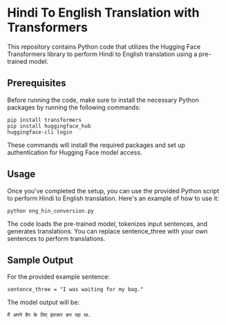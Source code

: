 # Hindi To English Translation with Transformers

This repository contains Python code that utilizes the Hugging Face Transformers library to perform Hindi to English translation using a pre-trained model.

## Prerequisites

Before running the code, make sure to install the necessary Python packages by running the following commands:

```
pip install transformers
pip install huggingface_hub
huggingface-cli login
```
These commands will install the required packages and set up authentication for Hugging Face model access.

## Usage

Once you've completed the setup, you can use the provided Python script to perform Hindi to English translation. Here's an example of how to use it:

```python eng_hin_conversion.py```

The code loads the pre-trained model, tokenizes input sentences, and generates translations. You can replace sentence_three with your own sentences to perform translations.

## Sample Output

For the provided example sentence:

```sentence_three = "I was waiting for my bag."```

The model output will be:

```मैं अपने बैग के लिए इंतजार कर रहा था.```

